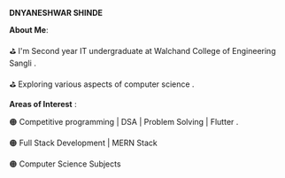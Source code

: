 
**DNYANESHWAR SHINDE**

**About Me**:

⛳ I'm Second year IT undergraduate at Walchand College of Engineering Sangli .

⛳ Exploring various aspects of computer science .


**Areas of Interest** :

🟠 Competitive programming | DSA | Problem Solving | Flutter .

🟠 Full Stack Development | MERN Stack

🟠 Computer Science Subjects






